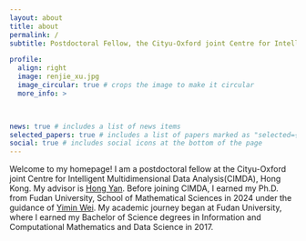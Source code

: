 ```yaml
---
layout: about
title: about
permalink: /
subtitle: Postdoctoral Fellow, the Cityu-Oxford joint Centre for Intelligent Multidimensional Data Analysis(CIMDA), Hong Kong.

profile:
  align: right
  image: renjie_xu.jpg
  image_circular: true # crops the image to make it circular
  more_info: >

    

news: true # includes a list of news items
selected_papers: true # includes a list of papers marked as "selected={true}"
social: true # includes social icons at the bottom of the page
---
```


Welcome to my homepage!
I am a postdoctoral fellow at the Cityu-Oxford joint Centre for Intelligent Multidimensional Data Analysis(CIMDA), Hong Kong.
My advisor is [Hong Yan](https://scholars.cityu.edu.hk/en/persons/hong-yan(e4dbdba0-cead-46cb-b7e2-ed86fd3cec9b).html). 
Before joining CIMDA, I earned my Ph.D. from Fudan University, School of Mathematical Sciences in 2024 under the guidance of [Yimin Wei](https://math.fudan.edu.cn/fa/56/c30607a326230/page.htm).
My academic journey began at Fudan University, where I earned my Bachelor of Science degrees in Information and Computational Mathematics and Data Science in 2017.

<!--
# Write your biography here. Tell the world about yourself. Link to your favorite [subreddit](http://reddit.com). You can put a picture in, too. The code is already in, just name your picture `prof_pic.jpg` and put it in the `img/` folder.

# Put your address / P.O. box / other info right below your picture. You can also disable any of these elements by editing `profile` property of the YAML header of your `_pages/about.md`. Edit `_bibliography/papers.bib` and Jekyll will render your [publications page](/al-folio/publications/) automatically.

-->
